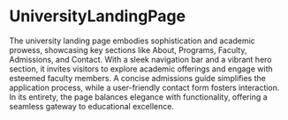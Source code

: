 # UniversityLandingPage
The university landing page embodies sophistication and academic prowess, showcasing key sections like About, Programs, Faculty, Admissions, and Contact. With a sleek navigation bar and a vibrant hero section, it invites visitors to explore academic offerings and engage with esteemed faculty members. A concise admissions guide simplifies the application process, while a user-friendly contact form fosters interaction. In its entirety, the page balances elegance with functionality, offering a seamless gateway to educational excellence.






